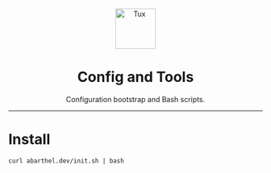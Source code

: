 <br />
<p align="center">
    <img src="https://cdn-icons-png.flaticon.com/512/25/25719.png" alt="Tux" width="80" height="80">

  <h1 align="center">Config and Tools</h1>
  <p align="center">Configuration bootstrap and Bash scripts.<i></i>


</p>


---

# Install
<!---
```shell
sh -c "$(wget https://abarthel.dev/init.sh -O -)"
```

```shell
wget -q -O - abarthel.dev/init.sh | bash
```
--->
```shell
curl abarthel.dev/init.sh | bash
```
<!---
```shell
sh -c "$(wget https://raw.github.com/Ant0wan/config-and-tools/master/init.sh -O -)"
```

```shell
sh -c "$(curl -fsSL https://raw.github.com/Ant0wan/config-and-tools/master/init.sh)"
```

# DNS

```shell
# DoH: https://doh.lacontrevoie.fr/dns-query
# DNS rooter: 80.67.169.12, 80.67.169.40
```
--->
